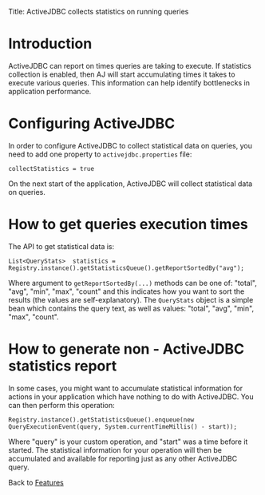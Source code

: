 Title: ActiveJDBC collects statistics on running queries

Introduction
============

ActiveJDBC can report on times queries are taking to execute. If statistics collection is enabled, then AJ will start accumulating times it takes to execute various queries. This information can help identify bottlenecks in application performance.

Configuring ActiveJDBC
======================

In order to configure ActiveJDBC to collect statistical data on queries, you need to add one property to `activejdbc.properties` file:

~~~~ {.prettyprint}
collectStatistics = true
~~~~

On the next start of the application, ActiveJDBC will collect statistical data on queries.

How to get queries execution times
==================================

The API to get statistical data is:

~~~~ {.prettyprint}
List<QueryStats>  statistics = Registry.instance().getStatisticsQueue().getReportSortedBy("avg");
~~~~

Where argument to `getReportSortedBy(...)` methods can be one of: "total", "avg", "min", "max", "count" and this indicates how you want to sort the results (the values are self-explanatory). The `QueryStats` object is a simple bean which contains the query text, as well as values: "total", "avg", "min", "max", "count".

How to generate non - ActiveJDBC statistics report
==================================================

In some cases, you might want to accumulate statistical information for actions in your application which have nothing to do with ActiveJDBC. You can then perform this operation:

~~~~ {.prettyprint}
Registry.instance().getStatisticsQueue().enqueue(new QueryExecutionEvent(query, System.currentTimeMillis() - start));
~~~~

Where "query" is your custom operation, and "start" was a time before it started. The statistical information for your operation will then be accumulated and available for reporting just as any other ActiveJDBC query.

Back to [Features](Features)
